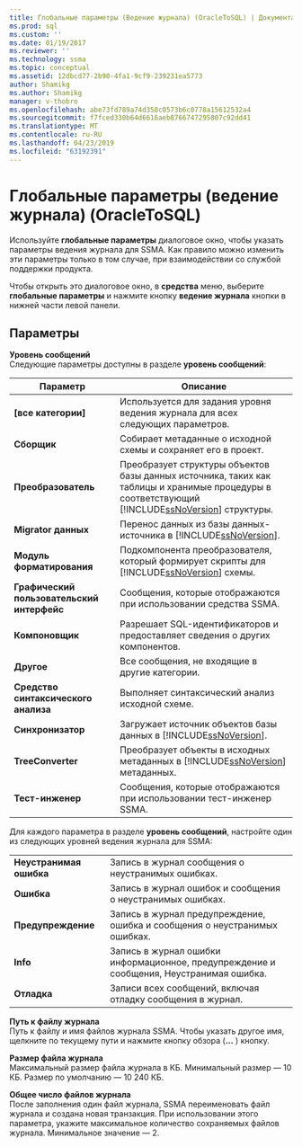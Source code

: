 ```yaml
---
title: Глобальные параметры (Ведение журнала) (OracleToSQL) | Документация Майкрософт
ms.prod: sql
ms.custom: ''
ms.date: 01/19/2017
ms.reviewer: ''
ms.technology: ssma
ms.topic: conceptual
ms.assetid: 12dbcd77-2b90-4fa1-9cf9-239231ea5773
author: Shamikg
ms.author: Shamikg
manager: v-thobro
ms.openlocfilehash: abe73fd789a74d358c0573b6c0778a15612532a4
ms.sourcegitcommit: f7fced330b64d6616aeb8766747295807c92dd41
ms.translationtype: MT
ms.contentlocale: ru-RU
ms.lasthandoff: 04/23/2019
ms.locfileid: "63192391"
---
```

# <a name="global-settings-logging-oracletosql"></a>Глобальные параметры (ведение журнала) (OracleToSQL)
Используйте **глобальные параметры** диалоговое окно, чтобы указать параметры ведения журнала для SSMA. Как правило можно изменить эти параметры только в том случае, при взаимодействии со службой поддержки продукта.  
  
Чтобы открыть это диалоговое окно, в **средства** меню, выберите **глобальные параметры** и нажмите кнопку **ведение журнала** кнопки в нижней части левой панели.  
  
## <a name="options"></a>Параметры  
**Уровень сообщений**  
Следующие параметры доступны в разделе **уровень сообщений**:  
  
|Параметр|Описание|  
|----------|---------------|  
|**[все категории]**|Используется для задания уровня ведения журнала для всех следующих параметров.|  
|**Сборщик**|Собирает метаданные о исходной схемы и сохраняет его в проект.|  
|**Преобразователь**|Преобразует структуры объектов базы данных источника, таких как таблицы и хранимые процедуры в соответствующий [!INCLUDE[ssNoVersion](../../includes/ssnoversion-md.md)] структуры.|  
|**Migrator данных**|Перенос данных из базы данных-источника в [!INCLUDE[ssNoVersion](../../includes/ssnoversion-md.md)].|  
|**Модуль форматирования**|Подкомпонента преобразователя, который формирует скрипты для [!INCLUDE[ssNoVersion](../../includes/ssnoversion-md.md)] схемы.|  
|**Графический пользовательский интерфейс**|Сообщения, которые отображаются при использовании средства SSMA.|  
|**Компоновщик**|Разрешает SQL-идентификаторов и предоставляет сведения о других компонентов.|  
|**Другое**|Все сообщения, не входящие в другие категории.|  
|**Средство синтаксического анализа**|Выполняет синтаксический анализ исходной схеме.|  
|**Синхронизатор**|Загружает источник объектов базы данных в [!INCLUDE[ssNoVersion](../../includes/ssnoversion-md.md)].|  
|**TreeConverter**|Преобразует объекты в исходных метаданных в [!INCLUDE[ssNoVersion](../../includes/ssnoversion-md.md)] метаданных.|  
|**Тест-инженер**|Сообщения, которые отображаются при использовании тест-инженер SSMA.|  
  
Для каждого параметра в разделе **уровень сообщений**, настройте один из следующих уровней ведения журнала для SSMA:  
  
|||  
|-|-|  
|**Неустранимая ошибка**|Запись в журнал сообщения о неустранимых ошибках.|  
|**Ошибка**|Запись в журнал ошибок и сообщения о неустранимых ошибках.|  
|**Предупреждение**|Запись в журнал предупреждение, ошибка и сообщения о неустранимых ошибках.|  
|**Info**|Запись в журнал ошибки информационное, предупреждение и сообщения, Неустранимая ошибка.|  
|**Отладка**|Записи всех сообщений, включая отладку сообщения в журнал.|  
  
**Путь к файлу журнала**  
Путь к файлу и имя файлов журнала SSMA. Чтобы указать другое имя, щелкните по текущему пути и нажмите кнопку обзора (**...** ) кнопку.  
  
**Размер файла журнала**  
Максимальный размер файла журнала в КБ. Минимальный размер — 10 КБ. Размер по умолчанию — 10 240 КБ.  
  
**Общее число файлов журнала**  
После заполнения один файл журнала, SSMA переименовать файл журнала и создана новая транзакция. При использовании этого параметра, укажите максимальное количество сохраняемых файлов журнала. Минимальное значение — 2.  
  
